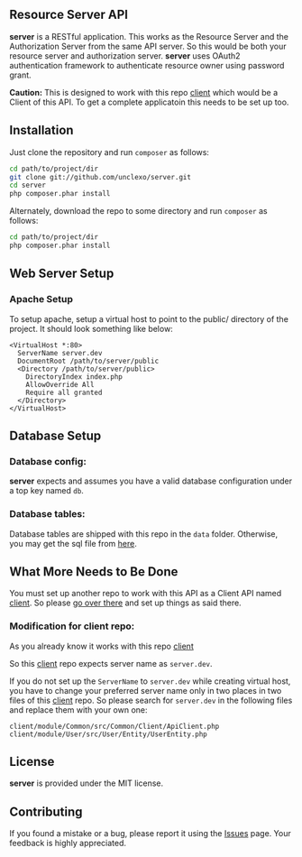Resource Server API
-------------------

**server** is a RESTful application. This works as the Resource Server and the Authorization Server from the same API server. So this would be both your resource server and authorization server. **server** uses OAuth2 authentication framework to authenticate resource owner using password grant.

**Caution:** This is designed to work with this repo <a href="https://github.com/unclexo/client">client</a> which would be a Client of this API. To get a complete applicatoin this needs to be set up too.

Installation
------------

Just clone the repository and run `composer` as follows:

```bash
cd path/to/project/dir
git clone git://github.com/unclexo/server.git
cd server
php composer.phar install
```

Alternately, download the repo to some directory and run `composer` as follows:

```bash
cd path/to/project/dir
php composer.phar install
```

Web Server Setup
----------------

### Apache Setup

To setup apache, setup a virtual host to point to the public/ directory of the
project. It should look something like below:

```
<VirtualHost *:80>
  ServerName server.dev
  DocumentRoot /path/to/server/public
  <Directory /path/to/server/public>
    DirectoryIndex index.php
    AllowOverride All
    Require all granted
  </Directory>
</VirtualHost>
```

Database Setup
--------------

### Database config:

**server** expects and assumes you have a valid database configuration under a top key named `db`.

### Database tables:

Database tables are shipped with this repo in the `data` folder. Otherwise, you may get the sql file from <a href="https://github.com/unclexo/server/blob/master/data/server-db.sql">here</a>.

What More Needs to Be Done
--------------------------

You must set up another repo to work with this API as a Client API named <a href="https://github.com/unclexo/client">client</a>. So please <a href="https://github.com/unclexo/client">go over there</a> and set up things as said there.

### Modification for client repo: 

As you already know it works with this repo <a href="https://github.com/unclexo/client">client</a>

So this <a href="https://github.com/unclexo/client">client</a> repo expects server name as `server.dev`.

If you do not set up the `ServerName` to `server.dev` while creating virtual host, you have to change your preferred server name only in two places in two files of this <a href="https://github.com/unclexo/client">client</a> repo. So please search for `server.dev` in the following files and replace them with your own one:

```
client/module/Common/src/Common/Client/ApiClient.php
client/module/User/src/User/Entity/UserEntity.php
```

License
-------

**server** is provided under the MIT license.


Contributing
------------

If you found a mistake or a bug, please report it using the <a href="https://github.com/unclexo/server/issues">Issues</a> page. Your feedback is highly appreciated.